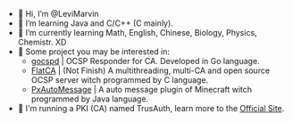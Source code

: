- 👋 Hi, I’m @LeviMarvin
- 👀 I’m learning Java and C/C++ (C mainly).
- 🌱 I’m currently learning Math, English, Chinese, Biology, Physics, Chemistr. XD
- 💎 Some project you may be interested in:
  - [gocspd](https://github.com/LeviMarvin/gocspd_pkg) | OCSP Responder for CA. Developed in Go language.
  - [FlatCA](https://github.com/LeviMarvin/flatca) | (Not Finish) A multithreading, multi-CA and open source OCSP server witch programmed by C language.
  - [PxAutoMessage](https://github.com/LeviMarvin/PxAutoMessage) | A auto message plugin of Minecraft witch programmed by Java language.
- 🔑 I'm running a PKI (CA) named TrusAuth, learn more to the [Official Site](https://www.trusauth.eu.org).

<!---
LeviMarvin/LeviMarvin is a ✨ special ✨ repository because its `README.md` (this file) appears on your GitHub profile.
You can click the Preview link to take a look at your changes.
--->
